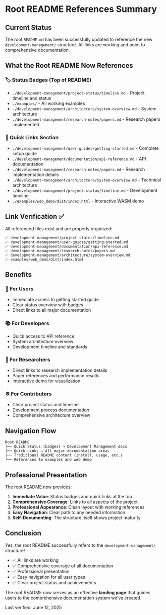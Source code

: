 # Root README References Summary

## Current Status

The root `README.md` has been successfully updated to reference the new `development-management/` structure. All links are working and point to comprehensive documentation.

## What the Root README Now References

### 🏷️ **Status Badges** (Top of README)
- `./development-management/project-status/timeline.md` - Project timeline and status
- `./examples/` - All working examples  
- `./development-management/architecture/system-overview.md` - System architecture
- `./development-management/research-notes/papers.md` - Research papers implemented

### 🚀 **Quick Links Section**
- `./development-management/user-guides/getting-started.md` - Complete setup guide
- `./development-management/documentation/api-reference.md` - API documentation
- `./development-management/research-notes/papers.md` - Research implementation details
- `./development-management/architecture/system-overview.md` - Technical architecture
- `./development-management/project-status/timeline.md` - Development timeline
- `./examples/web_demo/dist/index.html` - Interactive WASM demo

## Link Verification ✅

All referenced files exist and are properly organized:

```
✅ development-management/project-status/timeline.md
✅ development-management/user-guides/getting-started.md  
✅ development-management/documentation/api-reference.md
✅ development-management/research-notes/papers.md
✅ development-management/architecture/system-overview.md
✅ examples/web_demo/dist/index.html
```

## Benefits

### 🎯 **For Users**
- Immediate access to getting started guide
- Clear status overview with badges
- Direct links to all major documentation

### 📚 **For Developers**  
- Quick access to API reference
- System architecture overview
- Development timeline and standards

### 🔬 **For Researchers**
- Direct links to research implementation details
- Paper references and performance results
- Interactive demo for visualization

### ⚙️ **For Contributors**
- Clear project status and timeline
- Development process documentation
- Comprehensive architecture overview

## Navigation Flow

```
Root README
├── Quick Status (badges) → Development Management docs
├── Quick Links → All major documentation areas
├── Traditional README content (install, usage, etc.)
└── References to examples and web demo
```

## Professional Presentation

The root README now provides:

1. **Immediate Value**: Status badges and quick links at the top
2. **Comprehensive Coverage**: Links to all aspects of the project
3. **Professional Appearance**: Clean layout with working references
4. **Easy Navigation**: Clear path to any needed information
5. **Self-Documenting**: The structure itself shows project maturity

## Conclusion

Yes, the root README successfully refers to the `development-management/` structure! 

- ✅ All links are working
- ✅ Comprehensive coverage of all documentation
- ✅ Professional presentation
- ✅ Easy navigation for all user types
- ✅ Clear project status and achievements

The root README now serves as an effective **landing page** that guides users to the comprehensive documentation system we've created.

Last verified: June 12, 2025
